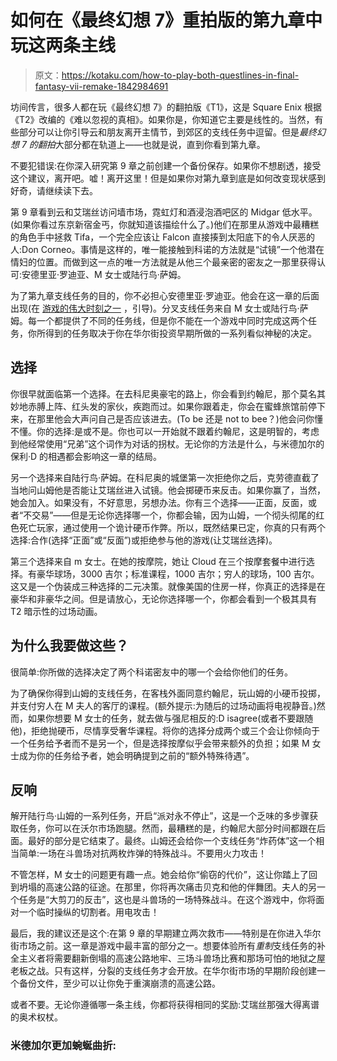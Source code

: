 # 如何在《最终幻想 7》重拍版的第九章中玩这两条主线

> 原文：<https://kotaku.com/how-to-play-both-questlines-in-final-fantasy-vii-remake-1842984691>

坊间传言，很多人都在玩《最终幻想 7》的翻拍版《T1》，这是 Square Enix 根据《T2》改编的《难以忽视的真相》。如果你是，你知道它主要是线性的。当然，有些部分可以让你引导云和朋友离开主情节，到郊区的支线任务中逗留。但是*最终幻想 7 的翻拍*大部分都在轨道上——也就是说，直到你看到第九章。



不要犯错误:在你深入研究第 9 章之前创建一个备份保存。如果你不想剧透，接受这个建议，离开吧。嘘！离开这里！但是如果你对第九章到底是如何改变现状感到好奇，请继续读下去。

第 9 章看到云和艾瑞丝访问墙市场，霓虹灯和酒浸泡酒吧区的 Midgar 低水平。(如果你看过东京新宿金丐，你就知道该描绘什么了。)他们在那里从游戏中最糟糕的角色手中拯救 Tifa，一个完全应该让 Falcon 直接揍到太阳底下的令人厌恶的人:Don Corneo。事情是这样的，唯一能接触到科诺的方法就是“试镜”一个他潜在情妇的位置。而做到这一点的唯一方法就是从他三个最亲密的密友之一那里获得认可:安德里亚·罗迪亚、M 女士或陆行鸟·萨姆。

为了第九章支线任务的目的，你不必担心安德里亚·罗迪亚。他会在这一章的后面出现(在 [游戏的伟大时刻之一](https://kotaku.com/i-need-much-more-of-final-fantasy-vii-remakes-dancing-m-1842979584) ，引导)。分叉支线任务来自 M 女士或陆行鸟·萨姆。每一个都提供了不同的任务线，但是你不能在一个游戏中同时完成这两个任务，你所得到的任务取决于你在华尔街投资早期所做的一系列看似神秘的决定。

## 选择

你很早就面临第一个选择。在去科尼奥豪宅的路上，你会看到约翰尼，那个莫名其妙地赤膊上阵、红头发的家伙，疾跑而过。如果你跟着走，你会在蜜蜂旅馆前停下来，在那里他会大声问自己是否应该进去。(To be 还是 not to bee？)他会问你懂不懂。你的选择:是或不是。你也可以一开始就不跟着约翰尼，这是明智的，考虑到他经常使用“兄弟”这个词作为对话的拐杖。无论你的方法是什么，与米德加尔的保利·D 的相遇都会影响这一章的结局。

另一个选择来自陆行鸟·萨姆。在科尼奥的城堡第一次拒绝你之后，克劳德直截了当地问山姆他是否能让艾瑞丝进入试镜。他会掷硬币来反击。如果你赢了，当然，她会加入。如果没有，不好意思，另想办法。你有三个选择——正面，反面，或者“不交易”——但是无论你选择哪一个，你都会输，因为山姆，一个彻头彻尾的红色死亡玩家，通过使用一个诡计硬币作弊。所以，既然结果已定，你真的只有两个选择:合作(选择“正面”或“反面”)或拒绝参与他的游戏(让艾瑞丝选择)。

第三个选择来自 m 女士。在她的按摩院，她让 Cloud 在三个按摩套餐中进行选择。有豪华球场，3000 吉尔；标准课程，1000 吉尔；穷人的球场，100 吉尔。这又是一个伪装成三种选择的二元决策。就像美国的住房一样，你真正的选择是在豪华和非豪华之间。但是请放心，无论你选择哪一个，你都会看到一个极其具有 T2 暗示性的过场动画。

## 为什么我要做这些？

很简单:你所做的选择决定了两个科诺密友中的哪一个会给你他们的任务。

为了确保你得到山姆的支线任务，在客栈外面同意约翰尼，玩山姆的小硬币投掷，并支付穷人在 M 夫人的客厅的课程。(额外提示:为随后的过场动画将电视静音。)然而，如果你想要 M 女士的任务，就去做与强尼相反的:D isagree(或者不要跟随他)，拒绝抛硬币，尽情享受奢华课程。将你的选择分成两个或三个会让你倾向于一个任务给予者而不是另一个，但是选择按摩似乎会带来额外的负担；如果 M 女士成为你的任务给予者，她会明确提到之前的“额外特殊待遇”。

## 反响

解开陆行鸟·山姆的一系列任务，开启“派对永不停止”，这是一个乏味的多步骤获取任务，你可以在沃尔市场跑腿。然而，最糟糕的是，约翰尼大部分时间都跟在后面。最好的部分是它结束了。最终。山姆还会给你一个支线任务“炸药体”这一个相当简单:一场在斗兽场对抗两枚炸弹的特殊战斗。不要用火力攻击！

不管怎样，M 女士的问题更有趣一点。她会给你“偷窃的代价”，这让你踏上了回到坍塌的高速公路的征途。在那里，你将再次痛击贝克和他的伴舞团。夫人的另一个任务是“大剪刀的反击”，这也是斗兽场的一场特殊战斗。在这个游戏中，你将面对一个临时操纵的切割者。用电攻击！

最后，我的建议还是这个:在第 9 章的早期建立两次救市——特别是在你进入华尔街市场之前。这一章是游戏中最丰富的部分之一。想要体验所有*重制*支线任务的补全主义者将需要翻新倒塌的高速公路地牢、三场斗兽场比赛和那场可怕的地狱之屋老板之战。只有这样，分裂的支线任务才会开放。在华尔街市场的早期阶段创建一个备份文件，至少可以让你免于重演崩溃的高速公路。

或者不要。无论你遵循哪一条主线，你都将获得相同的奖励:艾瑞丝那强大得离谱的奥术权杖。

### 米德加尔更加蜿蜒曲折:
